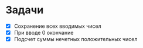 ﻿# Задачи

- [x] Cохранение всех вводимых чисел
- [x] При вводе 0 окончание
- [x] Подсчет суммы нечетных положительных чисел